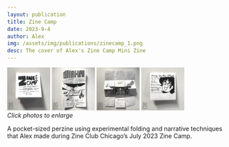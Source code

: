 ```yaml
---
layout: publication
title: Zine Camp
date: 2023-9-4
author: Alex
img: /assets/img/publications/zinecamp_1.png
desc: The cover of Alex's Zine Camp Mini Zine
---
```


<a href="/assets/img/publications/zinecamp_1.png"><img src="/assets/img/publications/zinecamp_1.png" alt="A photo of the front cover of Zine Camp." width="100"></a>
<a href="/assets/img/publications/zinecamp_2.png"><img src="/assets/img/publications/zinecamp_2.png" alt="A photo of the zine partially unfoleded." width="100"></a>
<a href="/assets/img/publications/zinecamp_3.png"><img src="/assets/img/publications/zinecamp_3.png" alt="A photo of the illustration on the back of the unfolded zine." width="100" ></a>
<a href="/assets/img/publications/zinecamp_4.png"><img src="/assets/img/publications/zinecamp_4.png" alt="A photo of the back cover of Zine Camp." width="100" ></a>  
*Click photos to enlarge*

A pocket-sized perzine using experimental folding and narrative techniques that Alex made during Zine Club Chicago’s July 2023 Zine Camp.
